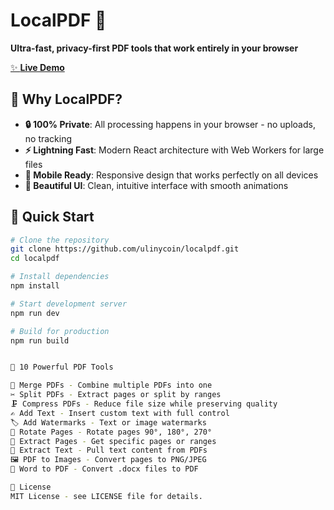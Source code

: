 # LocalPDF 🚀

**Ultra-fast, privacy-first PDF tools that work entirely in your browser**

[✨ **Live Demo**](https://localpdf.online)

## 🎯 Why LocalPDF?

- **🔒 100% Private**: All processing happens in your browser - no uploads, no tracking
- **⚡ Lightning Fast**: Modern React architecture with Web Workers for large files
- **📱 Mobile Ready**: Responsive design that works perfectly on all devices
- **🎨 Beautiful UI**: Clean, intuitive interface with smooth animations

## 🚀 Quick Start

```bash
# Clone the repository
git clone https://github.com/ulinycoin/localpdf.git
cd localpdf

# Install dependencies
npm install

# Start development server
npm run dev

# Build for production
npm run build


🔧 10 Powerful PDF Tools

📄 Merge PDFs - Combine multiple PDFs into one
✂️ Split PDFs - Extract pages or split by ranges
🗜️ Compress PDFs - Reduce file size while preserving quality
✍️ Add Text - Insert custom text with full control
🏷️ Add Watermarks - Text or image watermarks
🔄 Rotate Pages - Rotate pages 90°, 180°, 270°
📑 Extract Pages - Get specific pages or ranges
📝 Extract Text - Pull text content from PDFs
🖼️ PDF to Images - Convert pages to PNG/JPEG
📄 Word to PDF - Convert .docx files to PDF

📝 License
MIT License - see LICENSE file for details.
